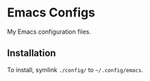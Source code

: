 # Emacs Configs

My Emacs configuration files.

## Installation

To install, symlink `./config/` to `~/.config/emacs`.
